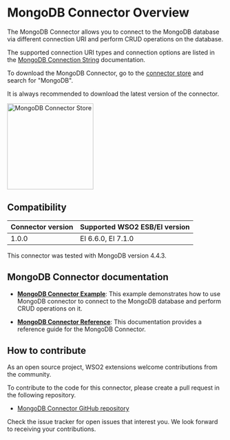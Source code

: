 # MongoDB Connector Overview

The MongoDB Connector allows you to connect to the MongoDB database via different connection URI and perform CRUD operations on the database.

The supported connection URI types and connection options are listed in the [MongoDB Connection String](https://docs.mongodb.com/manual/reference/connection-string/) documentation.

To download the MongoDB Connector, go to the [connector store](https://store.wso2.com/store/assets/esbconnector/list) and search for "MongoDB".

It is always recommended to download the latest version of the connector.

<img src="../../../../assets/img/integrate/connectors/mongodb-connector-store.png" title="MongoDB Connector Store" width="200" alt="MongoDB Connector Store"/>

## Compatibility

| Connector version | Supported WSO2 ESB/EI version |
| ----------------- | ----------------------------- |
| 1.0.0             | EI 6.6.0, EI 7.1.0            |

This connector was tested with MongoDB version 4.4.3.

## MongoDB Connector documentation

- **[MongoDB Connector Example](mongodb-connector-example.md)**: This example demonstrates how to use MongoDB connector to connect to the MongoDB database and perform CRUD operations on it.

- **[MongoDB Connector Reference](mongodb-connector-config.md)**: This documentation provides a reference guide for the MongoDB Connector.

## How to contribute

As an open source project, WSO2 extensions welcome contributions from the community.

To contribute to the code for this connector, please create a pull request in the following repository.

- [MongoDB Connector GitHub repository](https://github.com/wso2-extensions/esb-connector-mongodb)

Check the issue tracker for open issues that interest you. We look forward to receiving your contributions.
